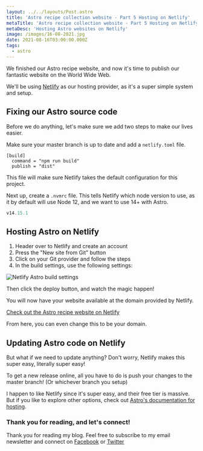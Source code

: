 ```yaml
---
layout: ../../layouts/Post.astro
title: 'Astro recipe collection website - Part 5 Hosting on Netlify'
metaTitle: 'Astro recipe collection website - Part 5 Hosting on Netlify'
metaDesc: 'Hosting Astro websites on Netlify'
image: /images/16-08-2021.jpg
date: 2021-08-16T03:00:00.000Z
tags:
  - astro
---
```


We finished our Astro recipe website, and now it's time to publish our fantastic website on the World Wide Web.

We'll be using [Netlify](https://www.netlify.com/) as our hosting provider, as it's a super simple system and setup.

## Fixing our Astro source code

Before we do anything, let's make sure we add two steps to make our lives easier.

Make sure your master branch is up to date and add a `netlify.toml` file.

```
[build]
  command = "npm run build"
  publish = "dist"
```

This file will make sure Netlify takes the default configuration for this project.

Next up, create a `.nvmrc` file. This tells Netlify which node version to use, as it by default will use Node 12, and we want to use 14+ with Astro.

```js
v14.15.1
```

## Hosting Astro on Netlify

1. Header over to Netlify and create an account
2. Press the "New site from Git" button
3. Click on your Git provider and follow the steps
4. In the build settings, use the following settings:

![Netlify Astro build settings](https://cdn.hashnode.com/res/hashnode/image/upload/v1628525316876/8n63l7Yt4.png)

Then click the deploy button, and watch the magic happen!

You will now have your website available at the domain provided by Netlify.

[Check out the Astro recipe website on Netlify](https://modest-galileo-019727.netlify.app/)

From here, you can even change this to be your domain.

## Updating Astro code on Netlify

But what if we need to update anything?
Don't worry, Netlify makes this super easy, literally super easy!

To get a new release online, all you have to do is push your changes to the master branch! (Or whichever branch you setup)

I happen to like Netlify since it's super easy, and their free tier is massive.
But if you like to explore other options, check out [Astro's documentation for hosting](https://docs.astro.build/en/guides/deploy/vercel/#overview).

### Thank you for reading, and let's connect!

Thank you for reading my blog. Feel free to subscribe to my email newsletter and connect on [Facebook](https://www.facebook.com/DailyDevTipsBlog) or [Twitter](https://twitter.com/DailyDevTips1)
